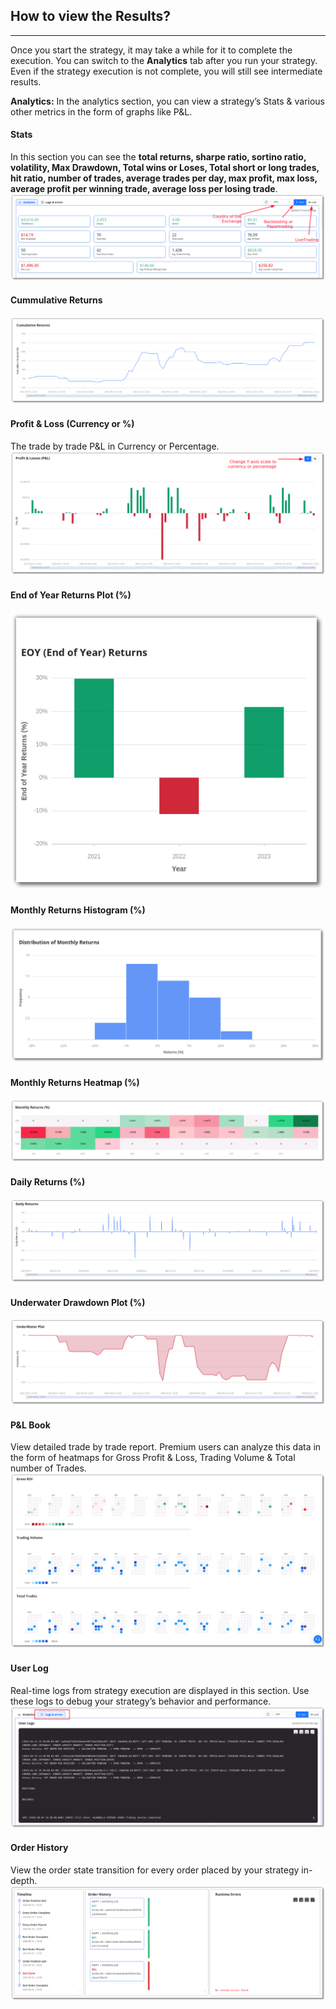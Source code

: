 ## How to view the Results?

----

Once you start the strategy, it may take a while for it to complete the execution. You can switch to the **Analytics** tab after you run your strategy. Even if the strategy execution is not complete, you will still see intermediate results.

**Analytics:** In the analytics section, you can view a strategy’s Stats & various other metrics in the form of graphs like P&L.

#### Stats
In this section you can see the **total returns, sharpe ratio, sortino ratio, volatility, Max Drawdown, Total wins or Loses, Total short or long trades, hit ratio, number of trades, average trades per day, max profit, max loss, average profit per winning trade, average loss per losing trade**.
![Stats](../python_build/imgs_v2/python_build_stats.png)

#### Cummulative Returns
![Cummulative Returns](../python_build/imgs_v2/python_build_cummulative_return_plot.png)

#### Profit & Loss (Currency or %)
The trade by trade P&L in Currency or Percentage.
![Profit & Loss](../python_build/imgs_v2/python_build_pnl_bar_chart.png)

#### End of Year Returns Plot (%)
![End of Year Returns](../python_build/imgs_v2/python_build_eoy_returns.png)

#### Monthly Returns Histogram (%)
![Monthly Returns Histogram](../python_build/imgs_v2/python_build_monthly_returns_histogram.png)

#### Monthly Returns Heatmap (%)
![Monthly Returns Heatmap](../python_build/imgs_v2/python_build_monthly_returns_heatmap.png)

#### Daily Returns (%)
![Daily Returns](../python_build/imgs_v2/python_build_daily_returns.png)

#### Underwater Drawdown Plot (%)
![Underwater Drawdown](../python_build/imgs_v2/python_build_underwater_drawdown.png)

#### P&L Book
View detailed trade by trade report. Premium users can analyze this data in the form of heatmaps for Gross Profit & Loss, Trading Volume & Total number of Trades.
![P&L Book](../python_build/imgs_v2/python_build_roi_volume_trades_heatmap.png)

#### User Log
Real-time logs from strategy execution are displayed in this section. Use these logs to debug your strategy’s behavior and performance.
![User Log](../python_build/imgs_v2/python_build_user_logs.png)

#### Order History
View the order state transition for every order placed by your strategy in-depth.
![Order History](../python_build/imgs_v2/python_build_order_history.png)
